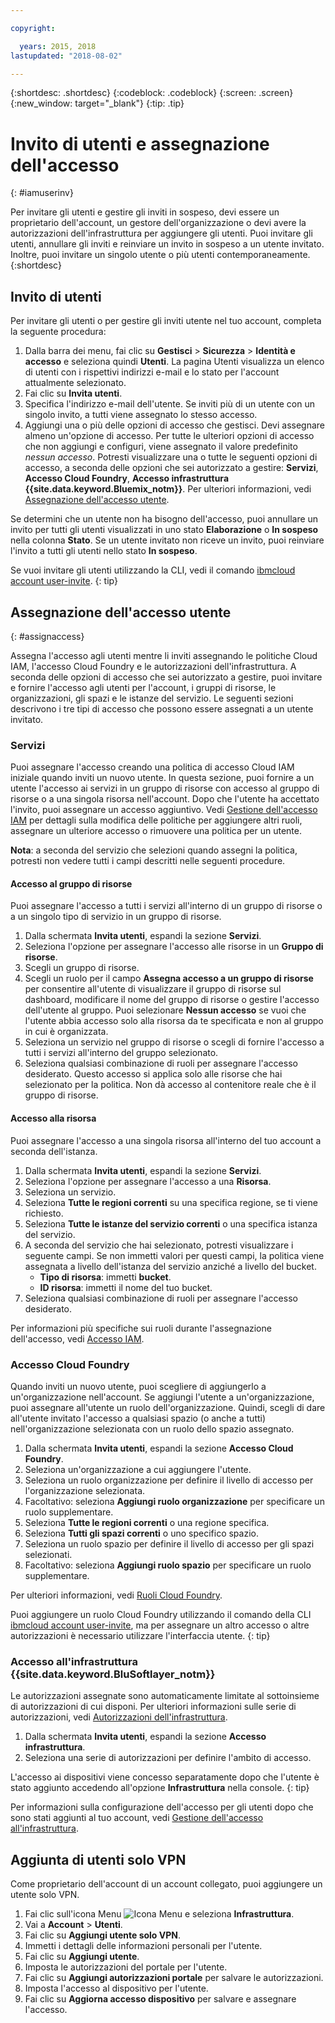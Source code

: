 ```yaml
---

copyright:

  years: 2015, 2018
lastupdated: "2018-08-02"

---
```


{:shortdesc: .shortdesc}
{:codeblock: .codeblock}
{:screen: .screen}
{:new_window: target="_blank"}
{:tip: .tip}

# Invito di utenti e assegnazione dell'accesso
{: #iamuserinv}

Per invitare gli utenti e gestire gli inviti in sospeso, devi essere un proprietario dell'account, un gestore dell'organizzazione o devi avere la autorizzazioni dell'infrastruttura per aggiungere gli utenti. Puoi invitare gli utenti, annullare gli inviti e reinviare un invito in sospeso a un utente invitato. Inoltre, puoi invitare un singolo utente o più utenti contemporaneamente.  
{:shortdesc}

## Invito di utenti

Per invitare gli utenti o per gestire gli inviti utente nel tuo account, completa la seguente procedura: 

1. Dalla barra dei menu, fai clic su **Gestisci** &gt; **Sicurezza** &gt; **Identità e accesso** e seleziona quindi **Utenti**. La pagina Utenti visualizza un elenco di utenti con i rispettivi indirizzi e-mail e lo stato per l'account attualmente selezionato.
2. Fai clic su **Invita utenti**.
3. Specifica l'indirizzo e-mail dell'utente. Se inviti più di un utente con un singolo invito, a tutti viene assegnato lo stesso accesso.
4. Aggiungi una o più delle opzioni di accesso che gestisci. Devi assegnare almeno un'opzione di accesso. Per tutte le ulteriori opzioni di accesso che non aggiungi e configuri, viene assegnato il valore predefinito *nessun accesso*. Potresti visualizzare una o tutte le seguenti opzioni di accesso, a seconda delle opzioni che sei autorizzato a gestire: **Servizi**, **Accesso Cloud Foundry**, **Accesso infrastruttura {{site.data.keyword.Bluemix_notm}}**. Per ulteriori informazioni, vedi [Assegnazione dell'accesso utente](/docs/iam/iamuserinv.html#assignaccess).

Se determini che un utente non ha bisogno dell'accesso, puoi annullare un invito per tutti gli utenti visualizzati in uno stato **Elaborazione** o **In sospeso** nella colonna **Stato**. Se un utente invitato non riceve un invito, puoi reinviare l'invito a tutti gli utenti nello stato **In sospeso**.

Se vuoi invitare gli utenti utilizzando la CLI, vedi il comando [ibmcloud account user-invite](/docs/cli/reference/ibmcloud/cli_acct_org_role.html#ibmcloud_account_user_invite).
{: tip}

## Assegnazione dell'accesso utente
{: #assignaccess}

Assegna l'accesso agli utenti mentre li inviti assegnando le politiche Cloud IAM, l'accesso Cloud Foundry e le autorizzazioni dell'infrastruttura. A seconda delle opzioni di accesso che sei autorizzato a gestire, puoi invitare e fornire l'accesso agli utenti per l'account, i gruppi di risorse, le organizzazioni, gli spazi e le istanze del servizio. Le seguenti sezioni descrivono i tre tipi di accesso che possono essere assegnati a un utente invitato.

### Servizi

Puoi assegnare l'accesso creando una politica di accesso Cloud IAM iniziale quando inviti un nuovo utente. In questa sezione, puoi fornire a un utente l'accesso ai servizi in un gruppo di risorse con accesso al gruppo di risorse o a una singola risorsa nell'account. Dopo che l'utente ha accettato l'invito, puoi assegnare un accesso aggiuntivo. Vedi [Gestione dell'accesso IAM](/docs/iam/mngiam.html#iammanidaccser) per dettagli sulla modifica delle politiche per aggiungere altri ruoli, assegnare un ulteriore accesso o rimuovere una politica per un utente.

**Nota**: a seconda del servizio che selezioni quando assegni la politica, potresti non vedere tutti i campi descritti nelle seguenti procedure.

#### Accesso al gruppo di risorse

Puoi assegnare l'accesso a tutti i servizi all'interno di un gruppo di risorse o a un singolo tipo di servizio in un gruppo di risorse.

1. Dalla schermata **Invita utenti**, espandi la sezione **Servizi**.
2. Seleziona l'opzione per assegnare l'accesso alle risorse in un **Gruppo di risorse**.
3. Scegli un gruppo di risorse.
4. Scegli un ruolo per il campo **Assegna accesso a un gruppo di risorse** per consentire all'utente di visualizzare il gruppo di risorse sul dashboard, modificare il nome del gruppo di risorse o gestire l'accesso dell'utente al gruppo. Puoi selezionare **Nessun accesso** se vuoi che l'utente abbia accesso solo alla risorsa da te specificata e non al gruppo in cui è organizzata.
5. Seleziona un servizio nel gruppo di risorse o scegli di fornire l'accesso a tutti i servizi all'interno del gruppo selezionato. 
6. Seleziona qualsiasi combinazione di ruoli per assegnare l'accesso desiderato. Questo accesso si applica solo alle risorse che hai selezionato per la politica. Non dà accesso al contenitore reale che è il gruppo di risorse.


#### Accesso alla risorsa

Puoi assegnare l'accesso a una singola risorsa all'interno del tuo account a seconda dell'istanza.

1. Dalla schermata **Invita utenti**, espandi la sezione **Servizi**.
2. Seleziona l'opzione per assegnare l'accesso a una **Risorsa**.
3. Seleziona un servizio.
4. Seleziona **Tutte le regioni correnti** su una specifica regione, se ti viene richiesto. 
5. Seleziona **Tutte le istanze del servizio correnti** o una specifica istanza del servizio.
6. A seconda del servizio che hai selezionato, potresti visualizzare i seguente campi. Se non immetti valori per questi campi, la politica viene assegnata a livello dell'istanza del servizio anziché a livello del bucket. 
    * **Tipo di risorsa**: immetti **bucket**.
    * **ID risorsa**: immetti il nome del tuo bucket.
7. Seleziona qualsiasi combinazione di ruoli per assegnare l'accesso desiderato.

Per informazioni più specifiche sui ruoli durante l'assegnazione dell'accesso, vedi [Accesso IAM](/docs/iam/users_roles.html#iamusermanrol).

### Accesso Cloud Foundry

Quando inviti un nuovo utente, puoi scegliere di aggiungerlo a un'organizzazione nell'account. Se aggiungi l'utente a un'organizzazione, puoi assegnare all'utente un ruolo dell'organizzazione. Quindi, scegli di dare all'utente invitato l'accesso a qualsiasi spazio (o anche a tutti) nell'organizzazione selezionata con un ruolo dello spazio assegnato.

1. Dalla schermata **Invita utenti**, espandi la sezione **Accesso Cloud Foundry**.
2. Seleziona un'organizzazione a cui aggiungere l'utente.
3. Seleziona un ruolo organizzazione per definire il livello di accesso per l'organizzazione selezionata.
4. Facoltativo: seleziona **Aggiungi ruolo organizzazione** per specificare un ruolo supplementare.
5. Seleziona **Tutte le regioni correnti** o una regione specifica.
6. Seleziona **Tutti gli spazi correnti** o uno specifico spazio.
7. Seleziona un ruolo spazio per definire il livello di accesso per gli spazi selezionati.
8. Facoltativo: seleziona **Aggiungi ruolo spazio** per specificare un ruolo supplementare.

Per ulteriori informazioni, vedi [Ruoli Cloud Foundry](/docs/iam/cfaccess.html#cfroles).

Puoi aggiungere un ruolo Cloud Foundry utilizzando il comando della CLI [ibmcloud account user-invite](/docs/cli/reference/ibmcloud/cli_acct_org_role.html#ibmcloud_account_user_invite), ma per assegnare un altro accesso o altre autorizzazioni è necessario utilizzare l'interfaccia utente.
{: tip}

### Accesso all'infrastruttura {{site.data.keyword.BluSoftlayer_notm}}

Le autorizzazioni assegnate sono automaticamente limitate al sottoinsieme di autorizzazioni di cui disponi. Per ulteriori informazioni sulle serie di autorizzazioni, vedi [Autorizzazioni dell'infrastruttura](/docs/iam/infrastructureaccess.html#infrapermission).

1. Dalla schermata **Invita utenti**, espandi la sezione **Accesso infrastruttura**.
2. Seleziona una serie di autorizzazioni per definire l'ambito di accesso.

L'accesso ai dispositivi viene concesso separatamente dopo che l'utente è stato aggiunto accedendo all'opzione **Infrastruttura** nella console.
{: tip}

Per informazioni sulla configurazione dell'accesso per gli utenti dopo che sono stati aggiunti al tuo account, vedi [Gestione dell'accesso all'infrastruttura](/docs/iam/mnginfra.html#managing-infrastructure-access).

## Aggiunta di utenti solo VPN

Come proprietario dell'account di un account collegato, puoi aggiungere un utente solo VPN.

1. Fai clic sull'icona Menu ![Icona Menu](../icons/icon_hamburger.svg) e seleziona **Infrastruttura**.
2. Vai a **Account** &gt; **Utenti**.
3. Fai clic su **Aggiungi utente solo VPN**.
4. Immetti i dettagli delle informazioni personali per l'utente. 
5. Fai clic su **Aggiungi utente**.
6. Imposta le autorizzazioni del portale per l'utente.
7. Fai clic su **Aggiungi autorizzazioni portale** per salvare le autorizzazioni.
8. Imposta l'accesso al dispositivo per l'utente.
9. Fai clic su **Aggiorna accesso dispositivo** per salvare e assegnare l'accesso.
